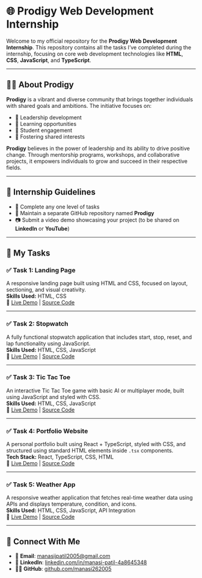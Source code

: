 # 🌐 Prodigy Web Development Internship

Welcome to my official repository for the **Prodigy Web Development Internship**. This repository contains all the tasks I’ve completed during the internship, focusing on core web development technologies like **HTML**, **CSS**, **JavaScript**, and **TypeScript**.

---

## 🧑‍💼 About Prodigy

**Prodigy** is a vibrant and diverse community that brings together individuals with shared goals and ambitions. The initiative focuses on:

- 🔹 Leadership development  
- 🔹 Learning opportunities  
- 🔹 Student engagement  
- 🔹 Fostering shared interests  

**Prodigy** believes in the power of leadership and its ability to drive positive change. Through mentorship programs, workshops, and collaborative projects, it empowers individuals to grow and succeed in their respective fields.

---

## 📢 Internship Guidelines

- 💼 Complete any one level of tasks  
- 🔗 Maintain a separate GitHub repository named **Prodigy**  
- 📷 Submit a video demo showcasing your project (to be shared on **LinkedIn** or **YouTube**)  

---

## 🚀 My Tasks

### ✅ Task 1: Landing Page

A responsive landing page built using HTML and CSS, focused on layout, sectioning, and visual creativity.  
**Skills Used:** HTML, CSS  
🔗 [Live Demo](#) | [Source Code](https://github.com/manasi262005/PRODIGY/tree/main/TASK%201%20Landing%20Page)

---

### ✅ Task 2: Stopwatch

A fully functional stopwatch application that includes start, stop, reset, and lap functionality using JavaScript.  
**Skills Used:** HTML, CSS, JavaScript  
🔗 [Live Demo](#) | [Source Code](https://github.com/manasi262005/PRODIGY/tree/main/TASK%202%20Stopwatch)

---

### ✅ Task 3: Tic Tac Toe

An interactive Tic Tac Toe game with basic AI or multiplayer mode, built using JavaScript and styled with CSS.  
**Skills Used:** HTML, CSS, JavaScript  
🔗 [Live Demo](#) | [Source Code](https://github.com/manasi262005/PRODIGY/tree/main/TASK%203%20Tic_Tac_Toe)

---

### ✅ Task 4: Portfolio Website

A personal portfolio built using React + TypeScript, styled with CSS, and structured using standard HTML elements inside `.tsx` components.  
**Tech Stack:** React, TypeScript, CSS, HTML  
🔗 [Live Demo](#) | [Source Code](https://github.com/manasi262005/PRODIGY/tree/main/TASK%204%20Portfolio)

---

### ✅ Task 5: Weather App

A responsive weather application that fetches real-time weather data using APIs and displays temperature, condition, and icons.  
**Skills Used:** HTML, CSS, JavaScript, API Integration  
🔗 [Live Demo](#) | [Source Code](https://github.com/manasi262005/PRODIGY/tree/main/TASK%205%20Weather%20App)

---

## 🔗 Connect With Me

- 📧 **Email**: [manasijpatil2005@gmail.com](mailto:manasijpatil2005@gmail.com)  
- 💼 **LinkedIn**: [linkedin.com/in/manasi-patil-4a8645348](https://linkedin.com/in/manasi-patil-4a8645348)  
- 🧑‍💻 **GitHub**: [github.com/manasi262005](https://github.com/manasi262005)
